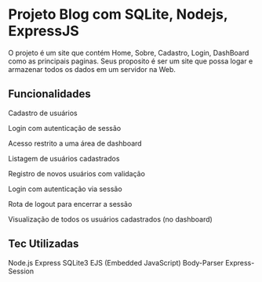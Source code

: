 # Projeto Blog com SQLite, Nodejs, ExpressJS

O projeto é um site que contém Home, Sobre, Cadastro, Login, DashBoard como as principais paginas. Seus proposito é ser um site que possa logar e armazenar todos os dados em um servidor na Web.

## Funcionalidades

Cadastro de usuários

Login com autenticação de sessão

Acesso restrito a uma área de dashboard

Listagem de usuários cadastrados

Registro de novos usuários com validação

Login com autenticação via sessão

Rota de logout para encerrar a sessão

Visualização de todos os usuários cadastrados (no dashboard)


## Tec Utilizadas

 Node.js
 Express
 SQLite3
 EJS (Embedded JavaScript)
 Body-Parser
 Express-Session
